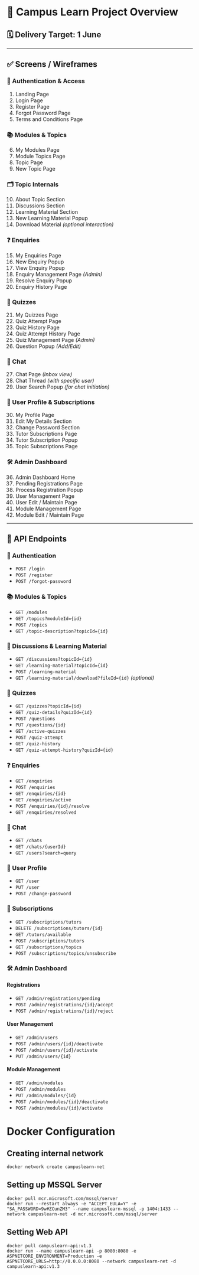 # 📘 Campus Learn Project Overview

## 🗓️ Delivery Target: 1 June

---

## ✅ Screens / Wireframes

### 🔐 Authentication & Access
1. Landing Page  
2. Login Page  
3. Register Page  
4. Forgot Password Page  
5. Terms and Conditions Page  

### 📚 Modules & Topics
6. My Modules Page  
7. Module Topics Page  
8. Topic Page  
9. New Topic Page  

### 🗂️ Topic Internals
10. About Topic Section  
11. Discussions Section  
12. Learning Material Section  
13. New Learning Material Popup  
14. Download Material *(optional interaction)*  

### ❓ Enquiries
15. My Enquiries Page  
16. New Enquiry Popup  
17. View Enquiry Popup  
18. Enquiry Management Page *(Admin)*  
19. Resolve Enquiry Popup  
20. Enquiry History Page  

### 🧠 Quizzes
21. My Quizzes Page  
22. Quiz Attempt Page  
23. Quiz History Page  
24. Quiz Attempt History Page  
25. Quiz Management Page *(Admin)*  
26. Question Popup *(Add/Edit)*  

### 💬 Chat
27. Chat Page *(Inbox view)*  
28. Chat Thread *(with specific user)*  
29. User Search Popup *(for chat initiation)*  

### 👤 User Profile & Subscriptions
30. My Profile Page  
31. Edit My Details Section  
32. Change Password Section  
33. Tutor Subscriptions Page  
34. Tutor Subscription Popup  
35. Topic Subscriptions Page  

### 🛠️ Admin Dashboard
36. Admin Dashboard Home  
37. Pending Registrations Page  
38. Process Registration Popup  
39. User Management Page  
40. User Edit / Maintain Page  
41. Module Management Page  
42. Module Edit / Maintain Page  

---

## 🔌 API Endpoints

### 🔐 Authentication
- `POST /login`
- `POST /register`
- `POST /forgot-password`

### 📚 Modules & Topics
- `GET /modules`
- `GET /topics?moduleId={id}`
- `POST /topics`
- `GET /topic-description?topicId={id}`

### 💬 Discussions & Learning Material
- `GET /discussions?topicId={id}`
- `GET /learning-material?topicId={id}`
- `POST /learning-material`
- `GET /learning-material/download?fileId={id}` *(optional)*

### 🧠 Quizzes
- `GET /quizzes?topicId={id}`
- `GET /quiz-details?quizId={id}`
- `POST /questions`
- `PUT /questions/{id}`
- `GET /active-quizzes`
- `POST /quiz-attempt`
- `GET /quiz-history`
- `GET /quiz-attempt-history?quizId={id}`

### ❓ Enquiries
- `GET /enquiries`
- `POST /enquiries`
- `GET /enquiries/{id}`
- `GET /enquiries/active`
- `POST /enquiries/{id}/resolve`
- `GET /enquiries/resolved`

### 💬 Chat
- `GET /chats`
- `GET /chats/{userId}`
- `GET /users?search=query`

### 👤 User Profile
- `GET /user`
- `PUT /user`
- `POST /change-password`

### 📩 Subscriptions
- `GET /subscriptions/tutors`
- `DELETE /subscriptions/tutors/{id}`
- `GET /tutors/available`
- `POST /subscriptions/tutors`
- `GET /subscriptions/topics`
- `POST /subscriptions/topics/unsubscribe`

### 🛠️ Admin Dashboard

#### Registrations
- `GET /admin/registrations/pending`
- `POST /admin/registrations/{id}/accept`
- `POST /admin/registrations/{id}/reject`

#### User Management
- `GET /admin/users`
- `POST /admin/users/{id}/deactivate`
- `POST /admin/users/{id}/activate`
- `PUT /admin/users/{id}`

#### Module Management
- `GET /admin/modules`
- `POST /admin/modules`
- `PUT /admin/modules/{id}`
- `POST /admin/modules/{id}/deactivate`
- `POST /admin/modules/{id}/activate`


# Docker Configuration
## Creating internal network
    docker network create campuslearn-net

## Setting up MSSQL Server
    docker pull mcr.microsoft.com/mssql/server
    docker run --restart always -e "ACCEPT_EULA=Y" -e "SA_PASSWORD=9w#ZCunZM3" --name campuslearn-mssql -p 1404:1433 --network campuslearn-net -d mcr.microsoft.com/mssql/server

## Setting Web API
    docker pull campuslearn-api:v1.3
    docker run --name campuslearn-api -p 8080:8080 -e ASPNETCORE_ENVIRONMENT=Production -e ASPNETCORE_URLS=http://0.0.0.0:8080 --network campuslearn-net -d campuslearn-api:v1.3
    


    
 
